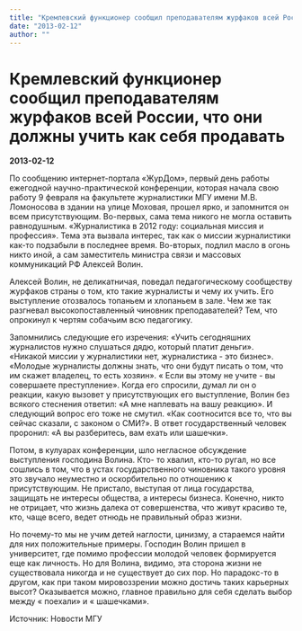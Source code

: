 ```yaml
---
title: "Кремлевский функционер сообщил преподавателям журфаков всей России, что они должны учить как себя продавать"
date: "2013-02-12"
author: ""
---
```


# Кремлевский функционер сообщил преподавателям журфаков всей России, что они должны учить как себя продавать

**2013-02-12** 

По сообщению интернет-портала «ЖурДом», первый день работы ежегодной научно-практической конференции, которая начала свою работу 9 февраля на факультете журналистики МГУ имени М.В. Ломоносова в здании на улице Моховая, прошел ярко, и запомнится он всем присутствующим. Во-первых, сама тема никого не могла оставить равнодушным. «Журналистика в 2012 году: социальная миссия и профессия». Тема эта вызвала интерес, так как о миссии журналистики как-то подзабыли в последнее время. Во-вторых, подлил масло в огонь никто иной, а сам заместитель министра связи и массовых коммуникаций РФ Алексей Волин.

Алексей Волин, не деликатничая, поведал педагогическому сообществу журфаков страны о том, кто такие журналисты и чему их учить. Его выступление отозвалось топаньем и хлопаньем в зале. Чем же так разгневал высокопоставленный чиновник преподавателей? Тем, что опрокинул к чертям собачьим всю педагогику.

Запомнились следующие его изречения: «Учить сегодняшних журналистов нужно слушаться дядю, который платит деньги». «Никакой миссии у журналистики нет, журналистика - это бизнес». «Молодые журналисты должны знать, что они будут писать о том, что им скажет владелец, то есть хозяин». « Если вы этому не учите - вы совершаете преступление». Когда его спросили, думал ли он о реакции, какую вызовет у присутствующих его выступление, Волин без всякого стеснения ответил: «А мне наплевать на вашу реакцию». И следующий вопрос его тоже не смутил. «Как соотносится все то, что вы сейчас сказали, с законом о СМИ?». В ответ государственный человек проронил: «А вы разберитесь, вам ехать или шашечки».

Потом, в кулуарах конференции, шло негласное обсуждение выступления господина Волина. Кто- то хвалил, кто-то ругал, но все сошлись в том, что в устах государственного чиновника такого уровня это звучало неуместно и оскорбительно по отношению к присутствующим. Не пристало, выступая от лица государства, защищать не интересы общества, а интересы бизнеса. Конечно, никто не отрицает, что жизнь далека от совершенства, что живут красиво те, кто, чаще всего, ведет отнюдь не правильный образ жизни.

Но почему-то мы не учим детей наглости, цинизму, а стараемся найти для них положительные примеры. Господин Волин пришел в университет, где помимо профессии молодой человек формируется еще как личность. Но для Волина, видимо, эта сторона жизни не существовала никогда и не существует до сих пор. Но парадокс-то в другом, как при таком мировоззрении можно достичь таких карьерных высот? Оказывается можно, главное правильно для себя сделать выбор между « поехали» и « шашечками».

Источник: Новости МГУ